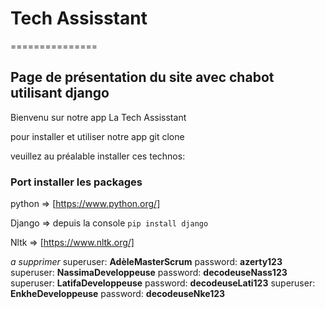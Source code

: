 # Tech Assisstant

===============

## Page de présentation du site avec chabot utilisant django

Bienvenu sur notre app La Tech Assisstant

pour installer et utiliser notre app git clone

veuillez au préalable installer ces technos:

### Port installer les packages

python => [https://www.python.org/]

Django => depuis la console `pip install django`

Nltk => [https://www.nltk.org/]

_a supprimer_
superuser: **AdèleMasterScrum** password: **azerty123**
superuser: **NassimaDeveloppeuse** password: **decodeuseNass123**
superuser: **LatifaDeveloppeuse** password: **decodeuseLati123**
superuser: **EnkheDeveloppeuse** password: **decodeuseNke123**
